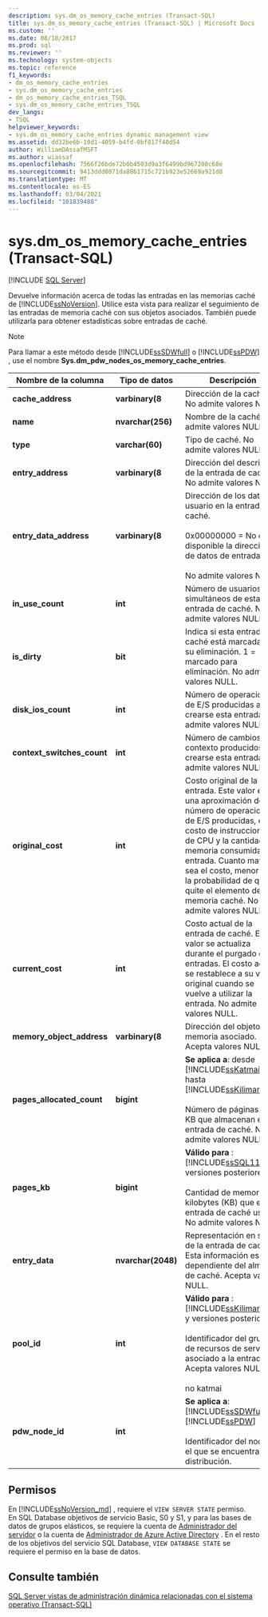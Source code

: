 ```yaml
---
description: sys.dm_os_memory_cache_entries (Transact-SQL)
title: sys.dm_os_memory_cache_entries (Transact-SQL) | Microsoft Docs
ms.custom: ''
ms.date: 08/18/2017
ms.prod: sql
ms.reviewer: ''
ms.technology: system-objects
ms.topic: reference
f1_keywords:
- dm_os_memory_cache_entries
- sys.dm_os_memory_cache_entries
- dm_os_memory_cache_entries_TSQL
- sys.dm_os_memory_cache_entries_TSQL
dev_langs:
- TSQL
helpviewer_keywords:
- sys.dm_os_memory_cache_entries dynamic management view
ms.assetid: dd32be6b-10d1-4059-b4fd-0bf817f40d54
author: WilliamDAssafMSFT
ms.author: wiassaf
ms.openlocfilehash: 7566f26bde72b0b4503d9a3f6499bd967208c68e
ms.sourcegitcommit: 9413ddd8071da8861715c721b923e52669a921d8
ms.translationtype: MT
ms.contentlocale: es-ES
ms.lasthandoff: 03/04/2021
ms.locfileid: "101839488"
---
```

# <a name="sysdm_os_memory_cache_entries-transact-sql"></a>sys.dm_os_memory_cache_entries (Transact-SQL)
[!INCLUDE [SQL Server](../../includes/applies-to-version/sqlserver.md)]

  Devuelve información acerca de todas las entradas en las memorias caché de [!INCLUDE[ssNoVersion](../../includes/ssnoversion-md.md)]. Utilice esta vista para realizar el seguimiento de las entradas de memoria caché con sus objetos asociados. También puede utilizarla para obtener estadísticas sobre entradas de caché.  
  
> [!NOTE]  
>  Para llamar a este método desde [!INCLUDE[ssSDWfull](../../includes/sssdwfull-md.md)] o [!INCLUDE[ssPDW](../../includes/sspdw-md.md)] , use el nombre **Sys.dm_pdw_nodes_os_memory_cache_entries**.  
  
|Nombre de la columna|Tipo de datos|Descripción|  
|-----------------|---------------|-----------------|  
|**cache_address**|**varbinary(8**|Dirección de la caché. No admite valores NULL.|  
|**name**|**nvarchar(256)**|Nombre de la caché. No admite valores NULL.|  
|**type**|**varchar(60)**|Tipo de caché. No admite valores NULL.|  
|**entry_address**|**varbinary(8**|Dirección del descriptor de la entrada de caché. No admite valores NULL.|  
|**entry_data_address**|**varbinary(8**|Dirección de los datos de usuario en la entrada de caché.<br /><br /> 0x00000000 = No está disponible la dirección de datos de entrada.<br /><br /> No admite valores NULL.|  
|**in_use_count**|**int**|Número de usuarios simultáneos de esta entrada de caché. No admite valores NULL.|  
|**is_dirty**|**bit**|Indica si esta entrada de caché está marcada para su eliminación. 1 = marcado para eliminación. No admite valores NULL.|  
|**disk_ios_count**|**int**|Número de operaciones de E/S producidas al crearse esta entrada. No admite valores NULL.|  
|**context_switches_count**|**int**|Número de cambios de contexto producidos al crearse esta entrada. No admite valores NULL.|  
|**original_cost**|**int**|Costo original de la entrada. Este valor es una aproximación del número de operaciones de E/S producidas, el costo de instrucciones de CPU y la cantidad de memoria consumida por entrada. Cuanto mayor sea el costo, menor será la probabilidad de que se quite el elemento de la memoria caché. No admite valores NULL.|  
|**current_cost**|**int**|Costo actual de la entrada de caché. Este valor se actualiza durante el purgado de entradas. El costo actual se restablece a su valor original cuando se vuelve a utilizar la entrada. No admite valores NULL.|  
|**memory_object_address**|**varbinary(8**|Dirección del objeto de memoria asociado. Acepta valores NULL.|  
|**pages_allocated_count**|**bigint**|**Se aplica a**: desde [!INCLUDE[ssKatmai](../../includes/sskatmai-md.md)] hasta [!INCLUDE[ssKilimanjaro](../../includes/sskilimanjaro-md.md)].<br /><br /> Número de páginas de 8 KB que almacenan esta entrada de caché. No admite valores NULL.|  
|**pages_kb**|**bigint**|**Válido para** : [!INCLUDE[ssSQL11](../../includes/sssql11-md.md)] y versiones posteriores.<br /><br /> Cantidad de memoria en kilobytes (KB) que esta entrada de caché usa.  No admite valores NULL.|  
|**entry_data**|**nvarchar(2048)**|Representación en serie de la entrada de caché. Esta información es dependiente del almacén de caché. Acepta valores NULL.|  
|**pool_id**|**int**|**Válido para** : [!INCLUDE[ssKilimanjaro](../../includes/sskilimanjaro-md.md)] y versiones posteriores.<br /><br /> Identificador del grupo de recursos de servidor asociado a la entrada. Acepta valores NULL.<br /><br /> no katmai|  
|**pdw_node_id**|**int**|**Se aplica a**: [!INCLUDE[ssSDWfull](../../includes/sssdwfull-md.md)] , [!INCLUDE[ssPDW](../../includes/sspdw-md.md)]<br /><br /> Identificador del nodo en el que se encuentra esta distribución.|  
  
## <a name="permissions"></a>Permisos 

En [!INCLUDE[ssNoVersion_md](../../includes/ssnoversion-md.md)] , requiere el `VIEW SERVER STATE` permiso.   
En SQL Database objetivos de servicio Basic, S0 y S1, y para las bases de datos de grupos elásticos, se requiere la cuenta de [Administrador del servidor](/azure/azure-sql/database/logins-create-manage#existing-logins-and-user-accounts-after-creating-a-new-database) o la cuenta de [Administrador de Azure Active Directory](/azure/azure-sql/database/authentication-aad-overview#administrator-structure) . En el resto de los objetivos del servicio SQL Database, `VIEW DATABASE STATE` se requiere el permiso en la base de datos.   

## <a name="see-also"></a>Consulte también  
 
  [SQL Server vistas de administración dinámica relacionadas con el sistema operativo &#40;Transact-SQL&#41;](../../relational-databases/system-dynamic-management-views/sql-server-operating-system-related-dynamic-management-views-transact-sql.md)  
  
